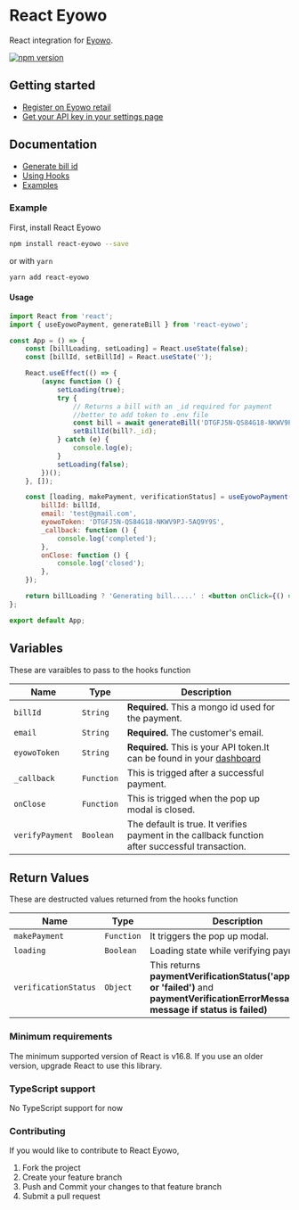 # React Eyowo

React integration for [Eyowo](https://www.eyowo.com/).

[![npm version](https://img.shields.io/npm/v/@stripe/react-stripe-js.svg?style=flat-square)](https://www.npmjs.com/package/react-eyowo)

## Getting started

-   [Register on Eyowo retail](https://www.eyowo.com/retail/)
-   [Get your API key in your settings page](https://www.eyowo.com/retail/)

## Documentation

-   [Generate bill id](https://github.com/dagenius007/react-eyowo#billID)
-   [Using Hooks](https://github.com/dagenius007/react-eyowo#using-hooks)
-   [Examples](examples)

### Example

First, install React Eyowo

```sh
npm install react-eyowo --save
```

or with `yarn`

```sh
yarn add react-eyowo
```

#### Usage

```jsx
import React from 'react';
import { useEyowoPayment, generateBill } from 'react-eyowo';

const App = () => {
	const [billLoading, setLoading] = React.useState(false);
	const [billId, setBillId] = React.useState('');

	React.useEffect(() => {
		(async function () {
			setLoading(true);
			try {
				// Returns a bill with an _id required for payment
				//better to add token to .env file
				const bill = await generateBill('DTGFJ5N-QS84G18-NKWV9PJ-65T9Y9S', 1000);
				setBillId(bill?._id);
			} catch (e) {
				console.log(e);
			}
			setLoading(false);
		})();
	}, []);

	const [loading, makePayment, verificationStatus] = useEyowoPayment({
		billId: billId,
		email: 'test@gmail.com',
		eyowoToken: 'DTGFJ5N-QS84G18-NKWV9PJ-5AQ9Y9S',
		_callback: function () {
			console.log('completed');
		},
		onClose: function () {
			console.log('closed');
		},
	});

	return billLoading ? 'Generating bill.....' : <button onClick={() => makePayment()}>Pay</button>;
};

export default App;
```

## Variables

These are varaibles to pass to the hooks function

| Name            | Type       | Description                                                                                             |
| --------------- | ---------- | ------------------------------------------------------------------------------------------------------- |
| `billId`        | `String`   | **Required.** This a mongo id used for the payment.                                                     |
| `email`         | `String`   | **Required.** The customer's email.                                                                     |
| `eyowoToken`    | `String`   | **Required.** This is your API token.It can be found in your [dashboard](https://www.eyowo.com/retail/) |
| `_callback`     | `Function` | This is trigged after a successful payment.                                                             |
| `onClose`       | `Function` | This is trigged when the pop up modal is closed.                                                        |
| `verifyPayment` | `Boolean`  | The default is true. It verifies payment in the callback function after successful transaction.         |

## Return Values

These are destructed values returned from the hooks function

| Name                 | Type       | Description                                                                                                                                   |
| -------------------- | ---------- | --------------------------------------------------------------------------------------------------------------------------------------------- |
| `makePayment`        | `Function` | It triggers the pop up modal.                                                                                                                 |
| `loading`            | `Boolean`  | Loading state while verifying payment.                                                                                                        |
| `verificationStatus` | `Object`   | This returns **paymentVerificationStatus('approved' or 'failed')** and **paymentVerificationErrorMessage(error message if status is failed)** |

### Minimum requirements

The minimum supported version of React is v16.8. If you use an older version, upgrade React to use this library.

### TypeScript support

No TypeScript support for now

### Contributing

If you would like to contribute to React Eyowo,

1. Fork the project
2. Create your feature branch
3. Push and Commit your changes to that feature branch
4. Submit a pull request
